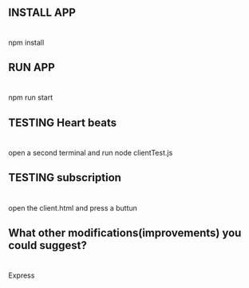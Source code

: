 ###### 
INSTALL APP 
-------------------------------
#
npm install 


#####
RUN APP 
------------------------------
#
npm run start 


####
TESTING Heart beats 
-------------------------------------------------
#
open a second terminal and run node clientTest.js 

####
TESTING subscription
-------------------------------------------
#
open the client.html and press a buttun 


#####
What other modifications(improvements) you could suggest?
-------------------------------------------
#
Express